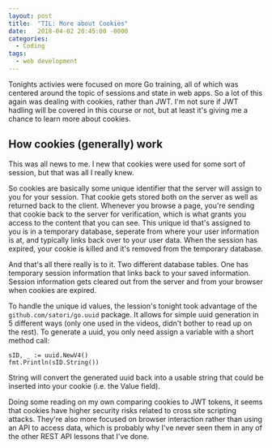 ```yaml
---
layout: post
title:  "TIL: More about Cookies"
date:   2018-04-02 20:45:00 -0000
categories:
  - Coding
tags:
  - web development
---
```

Tonights activies were focused on more Go training, all of which was centered around the topic of sessions and state in web apps. So a lot of this again was dealing with cookies, rather than JWT. I'm not sure if JWT hadling will be covered in this course or not, but at least it's giving me a chance to learn more about cookies.

## How cookies (generally) work
This was all news to me. I new that cookies were used for some sort of session, but that was all I really knew.

So cookies are basically some unique identifier that the server will assign to you for your session. That cookie gets stored both on the server as well as returned back to the client. Whenever you browse a page, you're sending that cookie back to the server for verification, which is what grants you access to the content that you can see. This unique id that's assigned to you is in a temporary database, seperate from where your user information is at, and typically links back over to your user data. When the session has expired, your cookie is killed and it's removed from the temporary database.

And that's all there really is to it. Two different database tables. One has temporary session information that links back to your saved information. Session information gets cleared out from the server and from your browser when cookies are expired.

To handle the unique id values, the lession's tonight took advantage of the `github.com/satori/go.uuid` package. It allows for simple uuid generation in 5 different ways (only one used in the videos, didn't bother to read up on the rest). To generate a uuid, you only need assign a variable with a short method call:

```golang
sID, _ := uuid.NewV4()
fmt.Println(sID.String())
```
String will convert the generated uuid back into a usable string that could be inserted into your cookie (i.e. the Value field).

Doing some reading on my own comparing cookies to JWT tokens, it seems that cookies have higher security risks related to cross site scripting attacks. They're also more focused on browser interaction rather than using an API to access data, which is probably why I've never seen them in any of the other REST API lessons that I've done.